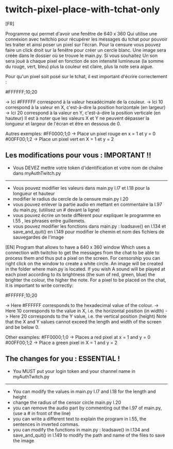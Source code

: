 # twitch-pixel-place-with-tchat-only
[FR]

Programme qui permet d'avoir une fenêtre de 640 x 360 
Qui utilise une connexion avec twitchio pour récupérer les messages du tchat pour pouvoir les traiter et ainsi poser un pixel sur l'écran.
Pour la censure vous pouvez faire un click droit sur la fenêtre pour créer un cercle blanc.
Une image sera créée dans le dossier où se trouve le main.py. Si vous souhaitez 
Un son sera joué à chaque pixel en fonction de son intensité lumineuse (la somme du rouge, vert, bleu) plus la couleur est claire, plus la note sera aigue.

Pour qu'un pixel soit posé sur le tchat, il est important d'écrire correctement :

#FFFFFF;10;20

-> Ici #FFFFFF correspond à la valeur hexadécimale de la couleur.
-> Ici 10 correspond à la valeur en X, c'est-à-dire la position horizontale (en largeur)
-> Ici 20 correspond à la valeur en Y, c'est-à-dire la position verticale (en hauteur)
Il est à noter que les valeurs X et Y ne peuvent dépasser la longueur et largeur de l'écran et être en dessous de 0.

Autres exemples:
#FF0000;1;0 -> Place un pixel rouge en x = 1 et y = 0
#00FF00;1;2 -> Place un pixel vert en X = 1 et y = 2

Les modifications pour vous : 
IMPORTANT !!
-------------------------------------
- Vous DEVEZ mettre votre token d'identification et votre nom de chaîne dans myAuthTwitch.py 
-------------------------------------
- Vous pouvez modifier les valeurs dans main.py l.l7 et l.18 pour la longueur et hauteur
- modifier le radius du cercle de la censure main.py l.20
- vous pouvez enlever la partie audio en mettant en commentaire la l.97 du main.py, (utilisez un # devant la ligne)
- vous pouvez écrire un texte différent pour expliquer le programme en l.55 , les phrases entre guillemets.
- vous pouvez modifier les fonctions dans main.py : loadsave() en l.134 et save_and_quit() en l.149 pour modifier le chemin et nom des fichiers de sauvegardes de l'image

[EN]
Program that allows to have a 640 x 360 window
Which uses a connection with twitchio to get the messages from the chat to be able to process them and thus put a pixel on the screen.
For censorship you can right click on the window to create a white circle.
An image will be created in the folder where main.py is located. If you wish 
A sound will be played at each pixel according to its brightness (the sum of red, green, blue) the brighter the colour, the higher the note.
For a pixel to be placed on the chat, it is important to write correctly:

#FFFFFF;10;20

-> Here #FFFFFF corresponds to the hexadecimal value of the colour.
-> Here 10 corresponds to the value in X, i.e. the horizontal position (in width)
-> Here 20 corresponds to the Y value, i.e. the vertical position (height)
Note that the X and Y values cannot exceed the length and width of the screen and be below 0.



Other examples:
#FF0000;1;0 -> Places a red pixel at x = 1 and y = 0
#00FF00;1;2 -> Place a green pixel in X = 1 and y = 2



The changes for you : 
ESSENTIAL !
-------------------------------------
- You MUST put your login token and your channel name in myAuthTwitch.py 
-------------------------------------
- You can modify the values in main.py l.l7 and l.18 for the length and height
- change the radius of the censor circle main.py l.20
- you can remove the audio part by commenting out the l.97 of main.py, (use a # in front of the line)
- you can write a different text to explain the program in l.55, the sentences in inverted commas.
- you can modify the functions in main.py : loadsave() in l.134 and save_and_quit() in l.149 to modify the path and name of the files to save the image
